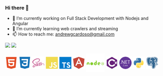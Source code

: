 ### Hi there 👋

- 🔭 I’m currently working on Full Stack Development with Nodejs and Angular
- 🌱 I’m currently learning web crawlers and streaming
- 📫 How to reach me: andrewgcardoso@gmail.com

<div>
  <img height="180em" src="https://github-readme-stats.vercel.app/api?username=Andrew-Cardoso&show_icons=true&theme=omni&include_all_commits=true&count_private=true" />  
  <img height="180em" src="https://github-readme-stats.vercel.app/api/top-langs/?username=Andrew-Cardoso&layout=compact&theme=omni" /> 
</div>
<div style="display: inline_block"><br>
  <img align="center" alt="Andrew.html" height="40" width="40" src="https://raw.githubusercontent.com/devicons/devicon/master/icons/html5/html5-plain.svg">  
  <img align="center" alt="Andrew.css" height="40" width="40" src="https://raw.githubusercontent.com/devicons/devicon/master/icons/css3/css3-plain.svg">
  <img align="center" alt="Andrew.sass" height="40" width="40" src="https://raw.githubusercontent.com/devicons/devicon/master/icons/sass/sass-original.svg">
  <img align="center" alt="Andrew.js" height="40" width="40" src="https://raw.githubusercontent.com/devicons/devicon/master/icons/javascript/javascript-plain.svg">
  <img align="center" alt="Andrew.ts" height="40" width="40" src="https://raw.githubusercontent.com/devicons/devicon/master/icons/typescript/typescript-plain.svg">
  <img align="center" alt="Andrew.ngx" height="40" width="40" src="https://raw.githubusercontent.com/devicons/devicon/master/icons/angularjs/angularjs-plain.svg">
  <img align="center" alt="Andrew.node" height="60" width="auto" src="https://raw.githubusercontent.com/devicons/devicon/master/icons/nodejs/nodejs-plain-wordmark.svg">
  <img align="center" alt="Andrew.cs" height="40" width="40" src="https://raw.githubusercontent.com/devicons/devicon/master/icons/csharp/csharp-plain.svg">
  <img align="center" alt="Andrew.net" height="40" width="40" src="https://raw.githubusercontent.com/devicons/devicon/master/icons/dotnetcore/dotnetcore-original.svg">
  <img align="center" alt="Andrew.node" height="40" width="40" src="https://raw.githubusercontent.com/devicons/devicon/master/icons/python/python-original.svg">
  <img align="center" alt="Andrew.psql" height="40" width="40" src="https://raw.githubusercontent.com/devicons/devicon/master/icons/postgresql/postgresql-plain.svg">  
</div>
  
  
